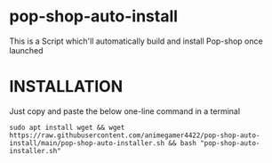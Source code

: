 # pop-shop-auto-install
This is a Script which'll automatically build and install Pop-shop once launched

# INSTALLATION
Just copy and paste the below one-line command in a terminal

```
sudo apt install wget && wget https://raw.githubusercontent.com/animegamer4422/pop-shop-auto-install/main/pop-shop-auto-installer.sh && bash "pop-shop-auto-installer.sh" 
